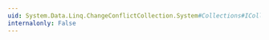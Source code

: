 ```yaml
---
uid: System.Data.Linq.ChangeConflictCollection.System#Collections#ICollection#IsSynchronized
internalonly: False
---
```

